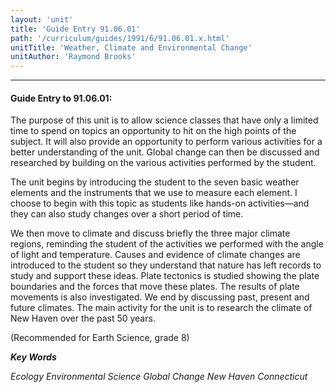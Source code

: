 ```yaml
---
layout: 'unit'
title: 'Guide Entry 91.06.01'
path: '/curriculum/guides/1991/6/91.06.01.x.html'
unitTitle: 'Weather, Climate and Environmental Change'
unitAuthor: 'Raymond Brooks'
---
```


<body>
<hr/>
 <h4>
  Guide Entry to 91.06.01:
 </h4>
 The purpose of this unit is to allow science classes that have only a limited time to spend on topics an opportunity to hit on the high points of the subject.  It will also provide an opportunity to perform various activities for a better understanding of the unit.  Global change can then be discussed and researched by building on the various activities performed by the student.
 <p>
  The unit begins by introducing the student to the seven basic weather elements and the instruments that we use to measure each element.  I choose to begin with this topic as students like hands-on activities—and they can also study changes over a short period of time.
 </p>
 <p>
  We then move to climate and discuss briefly the three major climate regions, reminding the student of the activities we performed with the angle of light and temperature.  Causes and evidence of climate changes are introduced to the student so they understand that nature has left records to study and support these ideas.  Plate tectonics is studied showing the plate boundaries and the forces that move these plates.  The results of plate movements is also investigated.  We end by discussing past, present and future climates.  The main activity for the unit is to research the climate of New Haven over the past 50 years.
 </p>
 <p>
  (Recommended for Earth Science, grade 8)
 </p>
<p>
  <b>
   <i>
    Key Words
   </i>
  </b>
  <br/>
 </p>
 <p>
  <i>
   Ecology Environmental Science Global Change New Haven Connecticut
  </i>
 </p>

</body>
